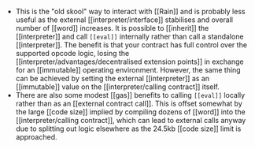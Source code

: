 - This is the "old skool" way to interact with [[Rain]] and is probably less useful as the external [[interpreter/interface]] stabilises and overall number of [[word]] increases. It is possible to [[inherit]] the [[interpreter]] and call `[[eval]]` internally rather than call a standalone [[interpreter]]. The benefit is that your contract has full control over the supported opcode logic, losing the [[interpreter/advantages/decentralised extension points]] in exchange for an [[immutable]] operating environment. However, the same thing can be achieved by setting the external [[interpreter]] as an [[immutable]] value on the [[interpreter/calling contract]] itself.
- There are also some modest [[gas]] benefits to calling `[[eval]]` locally rather than as an [[external contract call]]. This is offset somewhat by the large [[code size]] implied by compiling dozens of [[word]] into the [[interpreter/calling contract]], which can lead to external calls anyway due to splitting out logic elsewhere as the 24.5kb [[code size]] limit is approached.